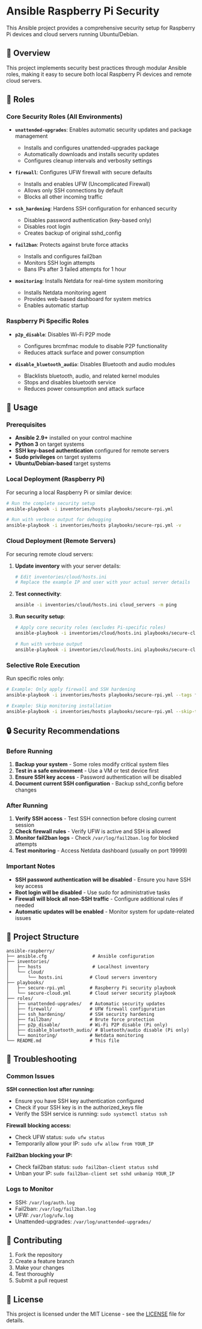 # Ansible Raspberry Pi Security

This Ansible project provides a comprehensive security setup for Raspberry Pi devices and cloud servers running Ubuntu/Debian.

## 🎯 Overview

This project implements security best practices through modular Ansible roles, making it easy to secure both local Raspberry Pi devices and remote cloud servers.

## 🔧 Roles

### Core Security Roles (All Environments)
- **`unattended-upgrades`**: Enables automatic security updates and package management
  - Installs and configures unattended-upgrades package
  - Automatically downloads and installs security updates
  - Configures cleanup intervals and verbosity settings

- **`firewall`**: Configures UFW firewall with secure defaults
  - Installs and enables UFW (Uncomplicated Firewall)
  - Allows only SSH connections by default
  - Blocks all other incoming traffic

- **`ssh_hardening`**: Hardens SSH configuration for enhanced security
  - Disables password authentication (key-based only)
  - Disables root login
  - Creates backup of original sshd_config

- **`fail2ban`**: Protects against brute force attacks
  - Installs and configures fail2ban
  - Monitors SSH login attempts
  - Bans IPs after 3 failed attempts for 1 hour

- **`monitoring`**: Installs Netdata for real-time system monitoring
  - Installs Netdata monitoring agent
  - Provides web-based dashboard for system metrics
  - Enables automatic startup

### Raspberry Pi Specific Roles
- **`p2p_disable`**: Disables Wi-Fi P2P mode
  - Configures brcmfmac module to disable P2P functionality
  - Reduces attack surface and power consumption

- **`disable_bluetooth_audio`**: Disables Bluetooth and audio modules
  - Blacklists bluetooth, audio, and related kernel modules
  - Stops and disables bluetooth service
  - Reduces power consumption and attack surface

## 🚀 Usage

### Prerequisites

- **Ansible 2.9+** installed on your control machine
- **Python 3** on target systems
- **SSH key-based authentication** configured for remote servers
- **Sudo privileges** on target systems
- **Ubuntu/Debian-based** target systems

### Local Deployment (Raspberry Pi)

For securing a local Raspberry Pi or similar device:

```bash
# Run the complete security setup
ansible-playbook -i inventories/hosts playbooks/secure-rpi.yml

# Run with verbose output for debugging
ansible-playbook -i inventories/hosts playbooks/secure-rpi.yml -v
```

### Cloud Deployment (Remote Servers)

For securing remote cloud servers:

1. **Update inventory** with your server details:
   ```bash
   # Edit inventories/cloud/hosts.ini
   # Replace the example IP and user with your actual server details
   ```

2. **Test connectivity**:
   ```bash
   ansible -i inventories/cloud/hosts.ini cloud_servers -m ping
   ```

3. **Run security setup**:
   ```bash
   # Apply core security roles (excludes Pi-specific roles)
   ansible-playbook -i inventories/cloud/hosts.ini playbooks/secure-cloud.yml

   # Run with verbose output
   ansible-playbook -i inventories/cloud/hosts.ini playbooks/secure-cloud.yml -v
   ```

### Selective Role Execution

Run specific roles only:

```bash
# Example: Only apply firewall and SSH hardening
ansible-playbook -i inventories/hosts playbooks/secure-rpi.yml --tags firewall,ssh_hardening

# Example: Skip monitoring installation
ansible-playbook -i inventories/hosts playbooks/secure-rpi.yml --skip-tags monitoring
```

## 🔒 Security Recommendations

### Before Running
1. **Backup your system** - Some roles modify critical system files
2. **Test in a safe environment** - Use a VM or test device first
3. **Ensure SSH key access** - Password authentication will be disabled
4. **Document current SSH configuration** - Backup sshd_config before changes

### After Running
1. **Verify SSH access** - Test SSH connection before closing current session
2. **Check firewall rules** - Verify UFW is active and SSH is allowed
3. **Monitor fail2ban logs** - Check `/var/log/fail2ban.log` for blocked attempts
4. **Test monitoring** - Access Netdata dashboard (usually on port 19999)

### Important Notes
- **SSH password authentication will be disabled** - Ensure you have SSH key access
- **Root login will be disabled** - Use sudo for administrative tasks
- **Firewall will block all non-SSH traffic** - Configure additional rules if needed
- **Automatic updates will be enabled** - Monitor system for update-related issues

## 📁 Project Structure

```
ansible-raspberry/
├── ansible.cfg                 # Ansible configuration
├── inventories/
│   ├── hosts                   # Localhost inventory
│   └── cloud/
│       └── hosts.ini          # Cloud servers inventory
├── playbooks/
│   ├── secure-rpi.yml         # Raspberry Pi security playbook
│   └── secure-cloud.yml       # Cloud server security playbook
├── roles/
│   ├── unattended-upgrades/   # Automatic security updates
│   ├── firewall/              # UFW firewall configuration
│   ├── ssh_hardening/         # SSH security hardening
│   ├── fail2ban/              # Brute force protection
│   ├── p2p_disable/           # Wi-Fi P2P disable (Pi only)
│   ├── disable_bluetooth_audio/ # Bluetooth/audio disable (Pi only)
│   └── monitoring/            # Netdata monitoring
└── README.md                  # This file
```

## 🐛 Troubleshooting

### Common Issues

**SSH connection lost after running:**
- Ensure you have SSH key authentication configured
- Check if your SSH key is in the authorized_keys file
- Verify the SSH service is running: `sudo systemctl status ssh`

**Firewall blocking access:**
- Check UFW status: `sudo ufw status`
- Temporarily allow your IP: `sudo ufw allow from YOUR_IP`

**Fail2ban blocking your IP:**
- Check fail2ban status: `sudo fail2ban-client status sshd`
- Unban your IP: `sudo fail2ban-client set sshd unbanip YOUR_IP`

### Logs to Monitor
- SSH: `/var/log/auth.log`
- Fail2ban: `/var/log/fail2ban.log`
- UFW: `/var/log/ufw.log`
- Unattended-upgrades: `/var/log/unattended-upgrades/`

## 🤝 Contributing

1. Fork the repository
2. Create a feature branch
3. Make your changes
4. Test thoroughly
5. Submit a pull request

## 📄 License

This project is licensed under the MIT License - see the [LICENSE](LICENSE) file for details.
